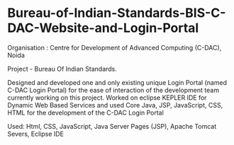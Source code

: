 # Bureau-of-Indian-Standards-BIS-C-DAC-Website-and-Login-Portal

Organisation : Centre for Development of Advanced Computing (C-DAC), Noida

Project - Bureau Of Indian Standards. 

Designed and developed one and only existing unique Login Portal (named C-DAC Login Portal) for the ease of interaction of the development team currently working on this project. Worked on eclipse KEPLER IDE for Dynamic Web Based Services and used Core Java, JSP, JavaScript, CSS, HTML for the development of the C-DAC Login Portal

Used: Html, CSS, JavaScript, Java Server Pages (JSP), Apache Tomcat Severs, Eclipse IDE
